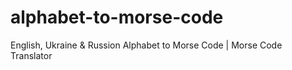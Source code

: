 # alphabet-to-morse-code
English, Ukraine &amp; Russion Alphabet to Morse Code | Morse Code Translator
